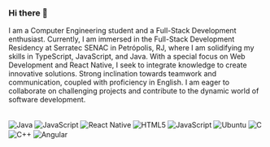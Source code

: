 ### Hi there 👋
I am a Computer Engineering student and a Full-Stack Development enthusiast. Currently, I am immersed in the Full-Stack Development Residency at Serratec SENAC in Petrópolis, RJ, where I am solidifying my skills in TypeScript, JavaScript, and Java. With a special focus on Web Development and React Native, I seek to integrate knowledge to create innovative solutions. Strong inclination towards teamwork and communication, coupled with proficiency in English. I am eager to collaborate on challenging projects and contribute to the dynamic world of software development.

<div style="display: inline-block"><br/>
  <img align="center" alt="Java" src="https://img.shields.io/badge/Java-ED8B00?style=for-the-badge&logo=openjdk&logoColor=white"/>
  <img align="center" alt="JavaScript" src="https://img.shields.io/badge/JavaScript-F7DF1E?style=for-the-badge&logo=javascript&logoColor=black"/>
  <img align="center" alt="React Native" src="https://img.shields.io/badge/React_Native-20232A?style=for-the-badge&logo=react&logoColor=61DAFB"/>
  <img align="center" alt="HTML5" src="https://img.shields.io/badge/HTML5-E34F26?style=for-the-badge&logo=html5&logoColor=white"/>
  <img align="center" alt="JavaScript" src="https://img.shields.io/badge/CSS-239120?&style=for-the-badge&logo=css3&logoColor=white"/>
  <img align="center" alt="Ubuntu" src="https://img.shields.io/badge/Ubuntu-E95420?style=for-the-badge&logo=ubuntu&logoColor=white"/>
  <img align="center" alt="C" src="https://img.shields.io/badge/C-00599C?style=for-the-badge&logo=c&logoColor=white"/>
  <img align="center" alt="C++" src="https://img.shields.io/badge/C%2B%2B-00599C?style=for-the-badge&logo=c%2B%2B&logoColor=white"/>
  <img align="center" alt="Angular" src="	https://img.shields.io/badge/AngularJS-E23237?style=for-the-badge&logo=angularjs&logoColor=white"/>

  	
</div>
